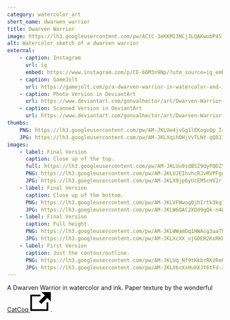 ```yaml
---
category: watercolor_art
short_name: dwarwen_warrior
title: Dwarven Warrior
image: https://lh3.googleusercontent.com/pw/ACtC-3eKKMI3NCj3LQAKwobP45lVXW8BakdPVPIcEMa5hzvtpj1hAhvsXcWHs5xfi0JXYEt5KZF5bE5jhHNFV3awm8jQSe4Kz-_ak5Tggs4gdZ32xYoAYRcv1KbSfXdbxHoYh_CNWovKNIr4twdQm5qp6a1z=w1200-h630-no?authuser=0
alt: Watercolor sketch of a dwarven warrior
external:
    - caption: Instagram
      url: ig
      embed: https://www.instagram.com/p/CE-66M3n9Np/?utm_source=ig_embed&amp;utm_campaign=loading
    - caption: GameJolt
      url: https://gamejolt.com/p/a-dwarven-warrior-in-watercolor-and-ink-paper-texture-by-the-wonde-frg33nj9
    - caption: Photo Version in DeviantArt
      url: https://www.deviantart.com/gonvalhector/art/Dwarven-Warrior-868242447
    - caption: Scanned Version in DeviantArt
      url: https://www.deviantart.com/gonvalhector/art/Dwarven-Warrior-868220138
thumbs:
    PNG: https://lh3.googleusercontent.com/pw/AM-JKLUe4jvGg1lEKogvQp_IrQlharGGnjfATZmdqRY8v8ifb-dOdDtHf1qBxCDVtuCJCVl3iQfEZL9pMkMUwu7I-mcxiny2YYooguKMSGvT_rwOl-sdaEUBukpdIpU17f7hHslYZzZoqp0LYj7ZTB7BK2T3
    JPG: https://lh3.googleusercontent.com/pw/AM-JKLXqihOHjVvTLNY-qQ813gIRlheM6xOlC26aHSXME6sYgaKCkf6TlURRWxx2yWwbZy_8cTL1HypTInff4N7lHyd7YVhYg6912_LHKCdnIk5gFTGeBoGzNGRcGxedx3mnodvPdWfrbFxNG0xCI0dYQFAg
images:
    - label: Final Version
      caption: Close up of the top.
      full: https://lh3.googleusercontent.com/pw/AM-JKLUu9sdBS29dyPQDZYmiQb-fzESXnuVd3O8rsh5OQ71CHaBZYq3Mq67O6hbdHN15REf7bY3Ns19eg2bPcNnrqbWoQwZdJ6bvKCZSf0Y76FNb6tEKMzz7k6bT0nvd3DklHyTwRq_dFy4eLY2cjJKJCMaA=w2400
      PNG: https://lh3.googleusercontent.com/pw/AM-JKLUJEIhvhcRJvRVPFggi5EbnXcLs9G035qKYJvpihgZIVtcQWPlU7OTmZURMFXayxU3iBKJ3G5e5iaAmaVbQMvjZ-CmGbUEC6HafvrF1wJ2ju9mpKH0Yu8ZFnn9dJz-EdNuvkiIpy-2-RIC48kP7kSRd
      JPG: https://lh3.googleusercontent.com/pw/AM-JKLX9jp6yUcEM5cHV2r-SMKdzM3tNu6-_N7_2oWijHnXR1rVQ71Cjv9EMgm0bJWi7MFXyUaeJ2JVGklTlCbtsf3xETAOnJogd4f9WyZZybDr-0mLwYm0CWnYx7MN4gvGkNNgeCpjJ_X9q41JBmaA9viOw
    - label: Final Version
      caption: Close up of the bottom.
      PNG: https://lh3.googleusercontent.com/pw/AM-JKLVFWwogQjhIrtk3kq7RDDKXuWAeyikz_V6oldAVTUuEZKa6EL2PNH349QtVnffH255oGtjWB0deyHMBQ3KZYJ5Iy-1tPSayiWnS8EbHXQqAZoyo4lbPv7t9g6Wb_P2x1uH3e8V-cOrzSzcNDsCWHbA7
      JPG: https://lh3.googleusercontent.com/pw/AM-JKLW6QAC2XDd9gQk-n4We-Ce6Z7IEx7MA5ICiDK_6TNXzjpobtyM1Bfz1zyYxB-Jxo1mW30auxTDqqKqSmdoaJrXPCDufQ8-BVpKw-ouGs4WFXbN4fTgvwDg3O5qf9kXqA2McIEslI5qoEC2sYJqwQwgf
    - label: Final Version
      caption: Full height.
      PNG: https://lh3.googleusercontent.com/pw/AM-JKLWWamDq1HWAcg3aaThTIEP_fVYphz5SlJ4dVAeBVI9IWGpNXQsUJFjVCUIjXH0cvYeLolImS-Es_iAG0n2rJnx7xqJZdSb7OC11j5Jp2p6neLqxm_EE0yzQ0eqGzrSV2Vi0jUFHZkMKarFM5Q2bG7sP
      JPG: https://lh3.googleusercontent.com/pw/AM-JKLXcXX_ujGDER2KxRKb8LEFtfrRtKm9DdQdWbD6y217sEL6q4FrArlORxRIO-7DF9wzrGnfCTmsHzbnO_fXqETpIFhxbznn8GdSMa95jIRMYmLTGbGxmDntAfmtYGSJXm30JYTRBDcBgA3itcl7UGbmU
    - label: First Version
      caption: Just the contour/outline.
      PNG: https://lh3.googleusercontent.com/pw/AM-JKLUq_Nf9tKkbrRKzReKa8cS070SKXkbjBgQJBinL8cfXUzPF3gmDv7wMVgD-tQ2zyXi-vnGELUVppXNCrZu0Aj3wfqEOM1piJeyVtKflGHQW7Q09DUk0h4DYJsuU40Hf7e3OvQIlhhkzu2kvr32DnUhh
      JPG: https://lh3.googleusercontent.com/pw/AM-JKLX6cXxHubXJt6tFd-aY1Imh6mTZLLGDFkX2UHcJ_UJ3hFPNJK4p98txEosb4kx5-m-paLLVpqxzovmaqdYyo52YxQPxWMt2G7j9ieghyltHkTUEz13gvfJAjrEQz9NYsSEZNNTWiku8Qep36M2lchDv
---
```


A Dwarven Warrior in watercolor and ink.
Paper texture by the wonderful [CatCoq <img src="/assets/images/icons/external.svg" alt="External Link" class="external-icon">](https://www.instagram.com/catcoq/).
